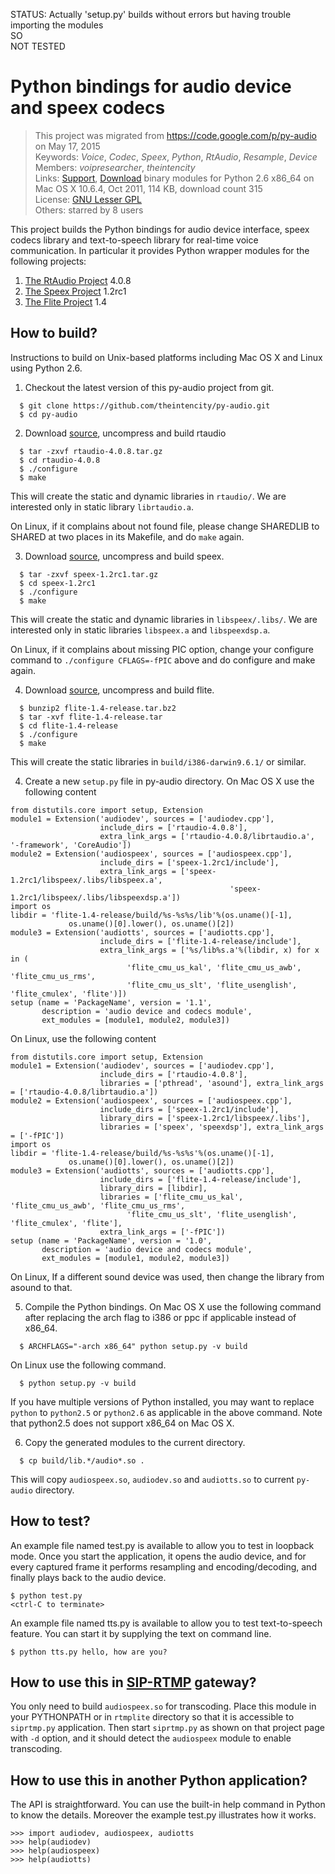 STATUS: Actually 'setup.py' builds without errors but having trouble importing the modules  
SO  
NOT TESTED  


# Python bindings for audio device and speex codecs #

> This project was migrated from <https://code.google.com/p/py-audio> on May 17, 2015  
> Keywords: *Voice*, *Codec*, *Speex*, *Python*, *RtAudio*, *Resample*, *Device*  
> Members: *voipresearcher*, *theintencity*  
> Links: [Support](http://groups.google.com/group/myprojectguide), [Download](/py-audio1.0-python2.6-x86_64-MacOSX10.6.4.tgz) binary modules for Python 2.6 x86_64 on Mac OS X 10.6.4, Oct 2011, 114 KB, download count 315  
> License: [GNU Lesser GPL](http://www.gnu.org/licenses/lgpl.html)  
> Others: starred by 8 users  

This project builds the Python bindings for audio device interface, speex codecs library and text-to-speech library for real-time voice communication. In particular it provides Python wrapper modules for the following projects:

  1. [The RtAudio Project](http://www.music.mcgill.ca/~gary/rtaudio/) 4.0.8
  1. [The Speex Project](http://www.speex.org/) 1.2rc1
  1. [The Flite Project](http://www.speech.cs.cmu.edu/flite/) 1.4

## How to build? ##

Instructions to build on Unix-based platforms including Mac OS X and Linux using Python 2.6.

1. Checkout the latest version of this py-audio project from git.
```
  $ git clone https://github.com/theintencity/py-audio.git
  $ cd py-audio
```

2. Download [source](http://www.music.mcgill.ca/~gary/rtaudio/release/rtaudio-4.0.8.tar.gz), uncompress and build rtaudio
```
  $ tar -zxvf rtaudio-4.0.8.tar.gz
  $ cd rtaudio-4.0.8
  $ ./configure
  $ make
```
This will create the static and dynamic libraries in `rtaudio/`. We are interested only in static library `librtaudio.a`.

On Linux, if it complains about not found file, please change SHAREDLIB to SHARED at two places in its Makefile, and do `make` again.

3. Download [source](http://downloads.xiph.org/releases/speex/speex-1.2rc1.tar.gz), uncompress and build speex.
```
  $ tar -zxvf speex-1.2rc1.tar.gz
  $ cd speex-1.2rc1
  $ ./configure
  $ make
```
This will create the static and dynamic libraries in `libspeex/.libs/`. We are interested only in static libraries `libspeex.a` and `libspeexdsp.a`.

On Linux, if it complains about missing PIC option, change your configure command to `./configure CFLAGS=-fPIC` above and do configure and make again.

4. Download [source](http://www.speech.cs.cmu.edu/flite/packed/flite-1.4/flite-1.4-release.tar.bz2), uncompress and build flite.
```
  $ bunzip2 flite-1.4-release.tar.bz2
  $ tar -xvf flite-1.4-release.tar
  $ cd flite-1.4-release
  $ ./configure
  $ make
```
This will create the static libraries in `build/i386-darwin9.6.1/` or similar.

4. Create a new `setup.py` file in py-audio directory. On Mac OS X use the following content
```
from distutils.core import setup, Extension
module1 = Extension('audiodev', sources = ['audiodev.cpp'],
                    include_dirs = ['rtaudio-4.0.8'],
                    extra_link_args = ['rtaudio-4.0.8/librtaudio.a', '-framework', 'CoreAudio'])
module2 = Extension('audiospeex', sources = ['audiospeex.cpp'],
                    include_dirs = ['speex-1.2rc1/include'],
                    extra_link_args = ['speex-1.2rc1/libspeex/.libs/libspeex.a', 
                                                 'speex-1.2rc1/libspeex/.libs/libspeexdsp.a'])
import os
libdir = 'flite-1.4-release/build/%s-%s%s/lib'%(os.uname()[-1], 
             os.uname()[0].lower(), os.uname()[2])
module3 = Extension('audiotts', sources = ['audiotts.cpp'],
                    include_dirs = ['flite-1.4-release/include'],
                    extra_link_args = ['%s/lib%s.a'%(libdir, x) for x in (
                          'flite_cmu_us_kal', 'flite_cmu_us_awb', 'flite_cmu_us_rms', 
                          'flite_cmu_us_slt', 'flite_usenglish', 'flite_cmulex', 'flite')])
setup (name = 'PackageName', version = '1.1',
       description = 'audio device and codecs module',
       ext_modules = [module1, module2, module3])
```
On Linux, use the following content
```
from distutils.core import setup, Extension
module1 = Extension('audiodev', sources = ['audiodev.cpp'],
                    include_dirs = ['rtaudio-4.0.8'],
                    libraries = ['pthread', 'asound'], extra_link_args = ['rtaudio-4.0.8/librtaudio.a'])
module2 = Extension('audiospeex', sources = ['audiospeex.cpp'],
                    include_dirs = ['speex-1.2rc1/include'],
                    library_dirs = ['speex-1.2rc1/libspeex/.libs'],
                    libraries = ['speex', 'speexdsp'], extra_link_args = ['-fPIC'])
import os
libdir = 'flite-1.4-release/build/%s-%s%s'%(os.uname()[-1], 
             os.uname()[0].lower(), os.uname()[2])
module3 = Extension('audiotts', sources = ['audiotts.cpp'],
                    include_dirs = ['flite-1.4-release/include'],
                    library_dirs = [libdir],
                    libraries = ['flite_cmu_us_kal', 'flite_cmu_us_awb', 'flite_cmu_us_rms', 
                          'flite_cmu_us_slt', 'flite_usenglish', 'flite_cmulex', 'flite'],
                    extra_link_args = ['-fPIC'])
setup (name = 'PackageName', version = '1.0',
       description = 'audio device and codecs module',
       ext_modules = [module1, module2, module3])
```
On Linux, If a different sound device was used, then change the library from asound to that.

5. Compile the Python bindings. On Mac OS X use the following command after replacing the arch flag to i386 or ppc if applicable instead of x86\_64.
```
  $ ARCHFLAGS="-arch x86_64" python setup.py -v build
```
On Linux use the following command.
```
  $ python setup.py -v build
```
If you have multiple versions of Python installed, you may want to replace `python` to `python2.5` or `python2.6` as applicable in the above command. Note that python2.5 does not support x86\_64 on Mac OS X.

6. Copy the generated modules to the current directory.
```
  $ cp build/lib.*/audio*.so .
```
This will copy `audiospeex.so`, `audiodev.so` and `audiotts.so` to current `py-audio` directory.

## How to test? ##

An example file named test.py is available to allow you to test in loopback mode. Once you start the application, it opens the audio device, and for every captured frame it performs resampling and encoding/decoding, and finally plays back to the audio device.

```
$ python test.py
<ctrl-C to terminate>
```

An example file named tts.py is available to allow you to test text-to-speech feature. You can start it by supplying the text on command line.
```
$ python tts.py hello, how are you?
```

## How to use this in [SIP-RTMP](https://github.com/theintencity/rtmplite) gateway? ##

You only need to build `audiospeex.so` for transcoding. Place this module in your PYTHONPATH or in `rtmplite` directory so that it is accessible to `siprtmp.py` application. Then start `siprtmp.py` as shown on that project page with `-d` option, and it should detect the `audiospeex` module to enable transcoding.

## How to use this in another Python application? ##

The API is straightforward. You can use the built-in help command in Python to know the details. Moreover the example test.py illustrates how it works.

```
>>> import audiodev, audiospeex, audiotts
>>> help(audiodev)
>>> help(audiospeex)
>>> help(audiotts)
```
